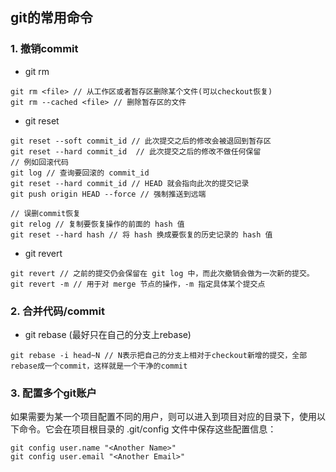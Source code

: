 ## git的常用命令

### 1. 撤销commit
+ git rm
  
```
git rm <file> // 从工作区或者暂存区删除某个文件(可以checkout恢复)
git rm --cached <file> // 删除暂存区的文件
```
+ git reset
  
```
git reset --soft commit_id // 此次提交之后的修改会被退回到暂存区
git reset --hard commit_id  // 此次提交之后的修改不做任何保留
// 例如回滚代码
git log // 查询要回滚的 commit_id
git reset --hard commit_id // HEAD 就会指向此次的提交记录
git push origin HEAD --force // 强制推送到远端

// 误删commit恢复
git relog // 复制要恢复操作的前面的 hash 值
git reset --hard hash // 将 hash 换成要恢复的历史记录的 hash 值
```
+ git revert
  
```
git revert // 之前的提交仍会保留在 git log 中，而此次撤销会做为一次新的提交。
git revert -m // 用于对 merge 节点的操作，-m 指定具体某个提交点
```
### 2. 合并代码/commit
+ git rebase (最好只在自己的分支上rebase)
  
```
git rebase -i head~N // N表示把自己的分支上相对于checkout新增的提交，全部rebase成一个commit，这样就是一个干净的commit
```

### 3. 配置多个git账户
如果需要为某一个项目配置不同的用户，则可以进入到项目对应的目录下，使用以下命令。它会在项目根目录的 .git/config 文件中保存这些配置信息：
```
git config user.name "<Another Name>"
git config user.email "<Another Email>"
```
